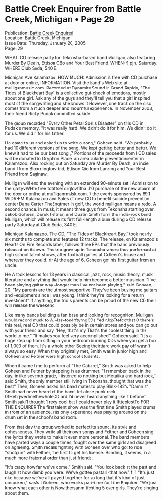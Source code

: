 # Battle Creek Enquirer from Battle Creek, Michigan • Page 29

Publication: [Battle Creek Enquireri](/paper/battle-creek-enquirer/3778/)  
Location: Battle Creek, Michigan  
Issue Date: Thursday, January 20, 2005  
Page: 29

WHAT: CD release party for Tekonsha-based band Mulligan, also featuring Murder By Death, Ettison CBo and Your Best Friend. WHEN: 9 pjn. Saturday. WHERE Club Soda, 540 E.

Michigan Ave Kalamazoo. HOW MUCH: Admission is free with CD purchase at door or online, INFORMATION: Visit the band's Web site at mulliganmusic.com. Recorded at Dynamite Sound in Grand Rapids, "The Tides of Blackheart Bay" is a collective gut-check of emotions, mostly about one girl. Ask any of the guys and they'll tell you that a girl inspired most of the songwriting and she knows it However, one track on the disc comes from a much deeper and mournful experience. In November 2003, their friend Ricky Pudak committed sukide.

The group recorded "Every Other Petal Spells Disaster" on this CD in Pudak's memory. "It was really hard. We didn't do it for him. We didn't do it for us. We did it for his father.

He came to us and asked us to write a song," Goheen said. "We probably had 10 different versions of the song. We kept getting better and better. We knew it had to be our best song ,7 Portions of the proceeds from I CD sales will be donated to Gryphon Place, an area sukide preventioncenter in Kalamazoo. Also rocking out on Saturday are Murder By Death, an indie band I from Bloorriingtorv bid, Ettison Qio from Lansing and Your Best Friend from Saginaw.

Mulligan will end the evening with an extended 90-minute set i Admission to the rjartyvWHte free totrttseTorrjtovfltha J10 purchase of the new alburn at the door or online at muTiganrmJsk.com. 7 the everts sponsored by 89.1 WIDR-FM Kalamazoo and Sales of new CD to benefit suicide prevention center Dana Carter TheEnqtmer In golf, the world mulligan means a redo. A second chance. In musk, it means three guys from Tekonsha starting over. Jakob Goheen, Derek Feltner, and Dustin Smith form the indie-rock band Mulligan, which will release its first full-length album during a CD release party Saturday at Club Soda, 340 E.

Michigan Kalamazoo. The CD, "The Tides of Blackheart Bay," took nearly six months to complete and features 12 tracks. The release, on Kalamazoo's Hearts On Fire Records label, follows three EPs that the band previously released on its own. The trio grew up in Tekonsha where they performed at high school talent shows, after football games at Colleen's house and wherever they could. rir At the age of 6, Goheen got his first guitar from an uncle.

He A took lessons for 13 years in classical, jazz, rock, music theory, musk literature and anything that would help him become a better musician. "I've been playing guitar way -longer than I've not been playing," said Goheen, 20. "My parents are the utmost supportive. They've been buying me guitars and -equipment since I was young. I think they're looking for a return investment" If anything, the trio's parents can be proud of the new CD their will release the weekend.

Like many bands building a fan base and looking for recognition, Mulligan would record musk to A. -las-tosdrftyrngCDs "ed rJcpTtefcctthst 0 there's this real, real CD that could possibly be in certain stores and you can go out with your friend and say, 'Hey, that's my That's the coolest thing in the world to me." "It makes you feel very accomplished," Goheen said. "It's a huge step up from sitting in your bedroom burning CDs when you get a box of 1,000 of them. It's a whole other Seeing theirtiard work pay off wasn't always so easy. When they originally met, Smith was in junior high and Goheen and Feltner were high school students.

When it came time to perform at "The Cabaret," Smith was asked to help Goheen and Feltner by stepping in as drummer. "I remember, back in the day, in like seventh grade, I listened to nothing but Metallka and hard rock," said Smith, the only member still living in Tekonsha. thought that was the best" Then, Goheen asked his band mates to play Blink-182's "Damn It" Smith had never heard of the band, let alone punk rock. 0fHehrjwedmethewholeCD ard I'd never heard anything like it befonv" Smith sakl'l thought 1 recy cool but I could never play it IftteofestTo FOR THE ENQUIRER The first talent show was the first time Smith played drums in front of an audience. His only experience was playing around on the drum set in the school's band room.

From that day the group worked to perfect its sound, its style and cohesheness. They write all their own songs and Feltner and Goheen sing the lyrics they wrote to make it even more personal. The band members have parted ways a couple times, fought over the same girls and disagreed on agreeing. Smith recalls fighting with Goheen over who got to ride "shotgun" with Feltner, the first to get his license. Bonding, it seems, in a much more fraternal order than just friends.

"It's crazy how far we've come," Smith said. "You look back at the past and laugh at how dumb you were. We've gotten pastall -that now." f' 1 "It's just nke because we've all played together for so long that it's kind of just unspoken," sasfs i Goheen, who works part-time for I the Enquirer. "We just know what each other is Now.thersanm'tfchting 5 over girls. They're singing about them.
